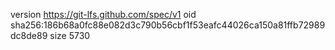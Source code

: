 version https://git-lfs.github.com/spec/v1
oid sha256:186b68a0fc88e082d3c790b56cbf1f53eafc44026ca150a81ffb72989dc8de89
size 5730
